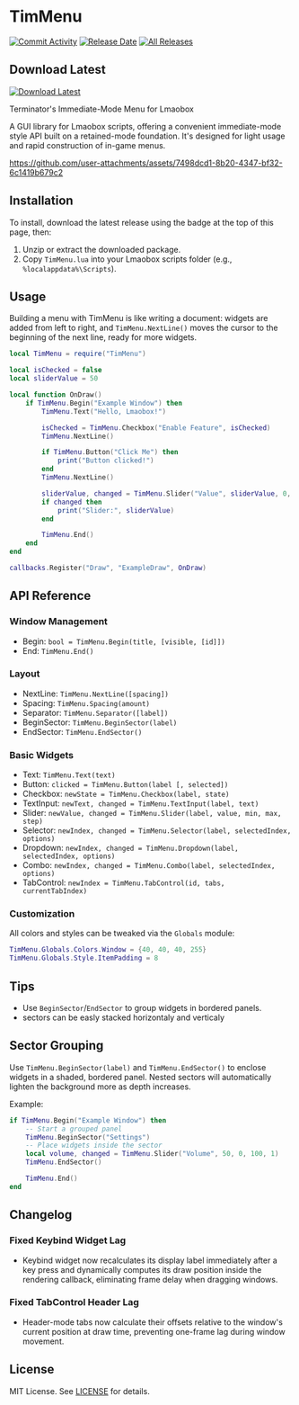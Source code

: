 # TimMenu

[![Commit Activity](https://img.shields.io/github/commit-activity/m/titaniummachine1/TimMenu)](https://github.com/titaniummachine1/TimMenu/commits/main)
[![Release Date](https://img.shields.io/github/release-date/titaniummachine1/TimMenu)](https://github.com/titaniummachine1/TimMenu/releases/latest)
[![All Releases](https://img.shields.io/github/downloads/titaniummachine1/TimMenu/total)](https://github.com/titaniummachine1/TimMenu/releases)

## Download Latest

[![Download Latest](https://img.shields.io/badge/Download-Latest-blue?style=for-the-badge&logo=github)](https://github.com/titaniummachine1/TimMenu/releases/latest)

Terminator's Immediate-Mode Menu for Lmaobox

A GUI library for Lmaobox scripts, offering a convenient immediate-mode style API built on a retained-mode foundation. It's designed for light usage and rapid construction of in-game menus.


https://github.com/user-attachments/assets/7498dcd1-8b20-4347-bf32-6c1419b679c2


## Installation

To install, download the latest release using the badge at the top of this page, then:

1. Unzip or extract the downloaded package.
2. Copy `TimMenu.lua` into your Lmaobox scripts folder (e.g., `%localappdata%\Scripts`).

## Usage

Building a menu with TimMenu is like writing a document: widgets are added from left to right, and `TimMenu.NextLine()` moves the cursor to the beginning of the next line, ready for more widgets.

```lua
local TimMenu = require("TimMenu")

local isChecked = false
local sliderValue = 50

local function OnDraw()
    if TimMenu.Begin("Example Window") then
        TimMenu.Text("Hello, Lmaobox!")

        isChecked = TimMenu.Checkbox("Enable Feature", isChecked)
        TimMenu.NextLine()

        if TimMenu.Button("Click Me") then
            print("Button clicked!")
        end
        TimMenu.NextLine()

        sliderValue, changed = TimMenu.Slider("Value", sliderValue, 0, 100, 1)
        if changed then
            print("Slider:", sliderValue)
        end

        TimMenu.End()
    end
end

callbacks.Register("Draw", "ExampleDraw", OnDraw)
```

## API Reference

### Window Management

- Begin: `bool = TimMenu.Begin(title, [visible, [id]])`
- End: `TimMenu.End()`

### Layout

- NextLine: `TimMenu.NextLine([spacing])`
- Spacing: `TimMenu.Spacing(amount)`
- Separator: `TimMenu.Separator([label])`
- BeginSector: `TimMenu.BeginSector(label)`
- EndSector: `TimMenu.EndSector()`

### Basic Widgets

- Text: `TimMenu.Text(text)`
- Button: `clicked = TimMenu.Button(label [, selected])`
- Checkbox: `newState = TimMenu.Checkbox(label, state)`
- TextInput: `newText, changed = TimMenu.TextInput(label, text)`
- Slider: `newValue, changed = TimMenu.Slider(label, value, min, max, step)`
- Selector: `newIndex, changed = TimMenu.Selector(label, selectedIndex, options)`
- Dropdown: `newIndex, changed = TimMenu.Dropdown(label, selectedIndex, options)`
- Combo: `newIndex, changed = TimMenu.Combo(label, selectedIndex, options)`
- TabControl: `newIndex = TimMenu.TabControl(id, tabs, currentTabIndex)`

### Customization

All colors and styles can be tweaked via the `Globals` module:

```lua
TimMenu.Globals.Colors.Window = {40, 40, 40, 255}
TimMenu.Globals.Style.ItemPadding = 8
```

## Tips

- Use `BeginSector`/`EndSector` to group widgets in bordered panels.
- sectors can be easly stacked horizontaly and verticaly

## Sector Grouping

Use `TimMenu.BeginSector(label)` and `TimMenu.EndSector()` to enclose widgets in a shaded, bordered panel. Nested sectors will automatically lighten the background more as depth increases.

Example:

```lua
if TimMenu.Begin("Example Window") then
    -- Start a grouped panel
    TimMenu.BeginSector("Settings")
    -- Place widgets inside the sector
    local volume, changed = TimMenu.Slider("Volume", 50, 0, 100, 1)
    TimMenu.EndSector()

    TimMenu.End()
end
```

## Changelog

### Fixed Keybind Widget Lag

- Keybind widget now recalculates its display label immediately after a key press and dynamically computes its draw position inside the rendering callback, eliminating frame delay when dragging windows.

### Fixed TabControl Header Lag

- Header-mode tabs now calculate their offsets relative to the window's current position at draw time, preventing one-frame lag during window movement.

## License

MIT License. See [LICENSE](LICENSE) for details.
